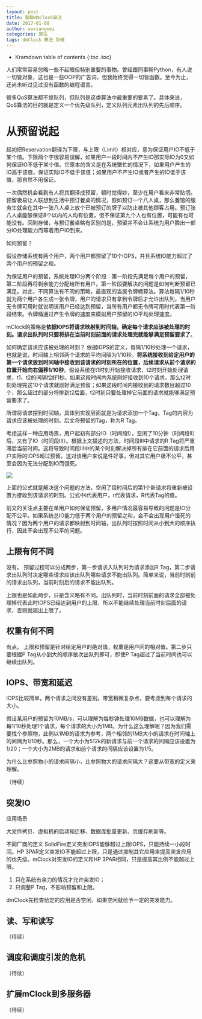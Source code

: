 ```yaml
---
layout: post
title: 聊聊dmClock算法
date: 2017-01-08
author: wuxiangwei
categories: 算法
tags: dmClock 算法 存储
---
```


* Kramdown table of contents
{:toc .toc}

人们常常容易忽略一些不起眼但特别重要的事物。曾经跟同事聊Python，有人说一切皆对象，这也是一些OOP的广告词，但我始终觉得一切皆函数。至今为止，还尚未听过见过没有函数的编程语言。

很多QoS算法都不提队列，但队列是这类算法中最重要的要素了。具体来说，QoS算法的目的就是定义一个优先级队列，定义队列元素出队列的先后顺序。

# 从预留说起

起初把Reservation翻译为下限，与上限（Limit）相对应，意为保证用户IO不低于某个值。下限两个字很容易误解，如果用户一段时间内不产生IO那实际IO为0又如何保证IO不低于某个值。它原本的含义是在系统繁忙的情况下，如果用户产生的IO高于该值，保证实际IO不低于该值；如果用户不产生IO或者产生的IO低于该值，那自然不用保证。

一次偶然机会看到有人将其翻译成预留，顿时觉得妙，至少在用户看来非常贴切。预留极易让人联想到生活中预订餐桌的情况，假如预订一个八人桌，那么餐馆的服务生就会在其中一张八人桌上放个已被预订的牌子以防止被其他顾客占用。预订张八人桌能够保证8个以内的人均有位置，但不保证第九个人也有位置，可能有也可能没有。回到存储，与预订餐桌略有区别的是，预留并不会让系统为用户腾出一部分IO处理能力而等着用户IO到来。

如何预留？

假设存储系统有两个用户，两个用户都预留了10个IOPS，并且系统IO能力超过了两个用户的预留之和。

为保证用户的预留，系统处理IO分两个阶段：第一阶段先满足每个用户的预留，第二阶段再将剩余能力分配给所有用户。第一阶段要解决的问题是如何判断预留已满足。对此，不同算法有不同的策略，最直观的当属令牌桶算法。算法每隔1/10秒就为两个用户各生成一张令牌，用户的请求只有拿到令牌后才允许出队列，当用户无令牌可用时就说明该用户已经达到预留，当所有用户都无令牌可用时代表第一阶段结束。令牌桶通过产生令牌的速度来模拟用户预留的IO平均处理速度。

mClock的策略是**依据IOPS将请求映射到时间轴，确定每个请求应该被处理的时刻。请求出队列时只要将排在当前时刻前面的请求处理完就能够满足预留要求了**。

如何确定请求应该被处理的时刻？
依据IOPS的定义，每隔1/10秒处理一个请求，也就是说，时间轴上相邻两个请求的平均间隔为1/10秒。**将系统接收到给定用户的第一个请求放到时间轴中接收到该请求的时刻所在的位置，后续请求从前个请求的位置开始向右偏移1/10秒**。假设系统在t1时刻开始接收请求，t2时刻开始处理请求，t1、t2的间隔恰好1秒。如果这段时间内系统刚好接收到10个请求，那么t2时刻处理完这10个请求就刚好满足预留；如果这段时间内接收到的请求数目超过10个，那么超过的部分将排到t2后面，t2时刻只要处理掉它前面的请求就能够满足预留要求了。

所谓将请求摆到时间轴，具体到实现层面就是为请求添加一个Tag，Tag的内容为请求应该被处理的时刻。后文将预留的Tag，称为R Tag。

考虑这样一种应用场景，用户起初有部分IO（时间段I），空闲了10分钟（时间段II）后，又有了IO（时间段III）。根据上文描述的方法，时间段III中请求的R Tag将严重滞后当前时间。这将导致时间段III中的某个时刻解决掉所有排在它前面的请求后用户实际的IOPS超过预留。这对该用户来说是件好事，但对其它用户极不公平，甚至会因为无法分配到IO而饿死。

![](http://ohn764ue3.bkt.clouddn.com/DmClock/paper/Eq_3.png-name)

上面的公式就是解决这个问题的方法，空闲了段时间后的第1个新请求将重新被设置为接收到该请求的时刻。公式中i代表用户，r代表请求，R代表Tag的值。

前文的关注点主要在单用户如何保证预留，多用户情况最容易导致的问题是IO分配不公平。如果系统总IO能力低于两个用户的预留之和，会不会出现用户饿死的情况？因为两个用户的请求都映射到时间轴，出队列时按照时间从小到大的顺序执行，因此不会出现不公平的问题。

## 上限有何不同

没有。
预留过程可以分成两步，第一步请求入队列时为请求添加R Tag，第二步请求出队列时决定哪些请求应该出队列哪些请求不能出队列。简单来说，当前时刻前的请求出队列，当前时刻后的请求不能出队列。

上限也是如此两步，只是含义略有不同。出队列时，当前时刻前面的请求全部被处理掉代表此时IOPS已经达到用户的上限，所以不能继续处理当前时刻后面的请求，否则就超出上限了。

## 权重有何不同

有点。
上限和预留是针对给定用户的绝对值，权重是用户间的相对值。第二步只要根据P Tag从小到大的顺序依次出队列即可，即使P Tag超过了当前时间也可以继续出队列。

## IOPS、带宽和延迟

IOPS比较简单，两个请求之间没有差别。带宽稍微复杂点，要考虑到每个请求的大小。

假设某用户的预留为10MB/s，可以理解为每秒钟处理10MB数据，也可以理解为每1/10秒处理1个请求，每个请求的大小为1MB。为什么这么理解呢？因为我们需要找个参照物，此例以1MB的请求为参考，两个相邻的1MB大小的请求在时间轴上的间隔为1/10秒。那么，一个大小为512k的新请求与前一个请求的间隔应该设置为1/20；一个大小为2MB的请求和前个请求的间隔应该设置为1/5。

为什么比参照物小的请求间隔小，比参照物大的请求间隔大？这要从带宽的定义来理解。

（待续）

## 突发IO

应用场景

大文件拷贝、虚拟机的启动和迁移、数据库批量更新、页缓存刷新等。

不同厂商的定义
SolidFire定义突发IOPS能够超过上限IOPS，只能持续一小段时间。HP 3PAR定义突发IO不能超过上限，只是通过抑制其它应用来提高突发应用的优先级。mClock对突发IO的定义和HP 3PAR相同，只是提高其比例不能越过上限。

1. 只在系统有余力的情况才允许突发IO；
2. 只调整P Tag，不影响预留和上限。

dmClock先检查给定的应用是否空闲，如果空闲就给予一定的突发能力。

## 读、写和读写

（待续）

## 调度和调度引发的危机

（待续）

## 扩展mClock到多服务器

（待续）
